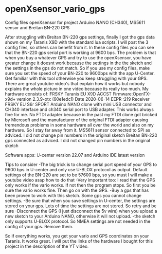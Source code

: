 # openXsensor_vario_gps
Config files openXsensor for project Arduino NANO (CH340), MS5611 sensor and Breitan BN-220 GPS

After struggling with Breitan BN-220 gps settings, finally I got the gps data shown on my Taranis X9D with the standard lua scripts.
I will post the 3 config files, so others can benefit from it.
In these config files you can see that the BN-220 gps serial port is working at 9600 bps.
The problem is that when you buy a whatever GPS and try to use the openXsensor, you have greater change it doesnt work because the settings in the the sketch and the settings in the gps do not match.
So if you use my config files, make sure you set the speed of your BN-220 to 9600bps with the app U-Center. Get familiar with this tool otherwise you keep struggling with your GPS. There are great youtube video's that explain how it works but nobody explains the whole picture in one video because its really too much.
My hardware consists of:
FRSKY Taranis EU X9D ACCST Firmware:OpenTX-x9d+ version 2.3.9-otx (60e1edc1) Date 2020-06-14  EEPR :219
Receiver FRSKY EU S6r SPORT
Arduino NANO clone with mini USB connector and CH340 interface and ch340 serial port to USB adapter. This works always fine for me. No FTDI adapter because in the past my FTDI clone got bricked by Microsoft and the manufacturer of the original FTDI adapter causing tremendous problems in some hardware all over the world and also on my hardware. So I stay far away from it.
MS5611 sensor connected to SPI as adviced. I did not change pin numbers in the original sketch
Breitan BN-220 gps connected as adviced. I did not changed pin numbers in the original sketch

Software apps: U-center version 22.07 and Arduino IDE latest version

Tips to consider
-The big trick is to change serial port speed of your GPS to 9600 bps in U-center and only use U-BLOX protocol as output. Default settings of the BN-220 are set to be 57600 bps, so you must 
I will make a youtube video asap how to do that
-Very important too: I read that the GPS only works if the vario works. If not then the program stops. So first you be sure the vario works fine. Then go on with the GPS.
-Buy a gps that has been proven to work with this sketch. Some gps you cannot change settings.
-Be sure that when you save settings in U-center, the settings are stored on your gps. Lots of time the settings are not stored. So retry and be sure
-Disconnect the GPS (I just disconnect the 5v wire) when you upload a new sketch to your Arduino NANO, otherwise it will not upload.
-the sketch only supports U-BLOX protocol. So NMEA settings are not needed in the config of your gps. Remove them.

So if everything works, you get your vario and GPS coordinates on your Taranis. It works great.
I will put the links of the hardware I bought for this project in the description of the YT video.
